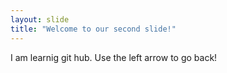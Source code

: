 ```yaml
---
layout: slide
title: "Welcome to our second slide!"
---
```

I am learnig git hub.
Use the left arrow to go back!
